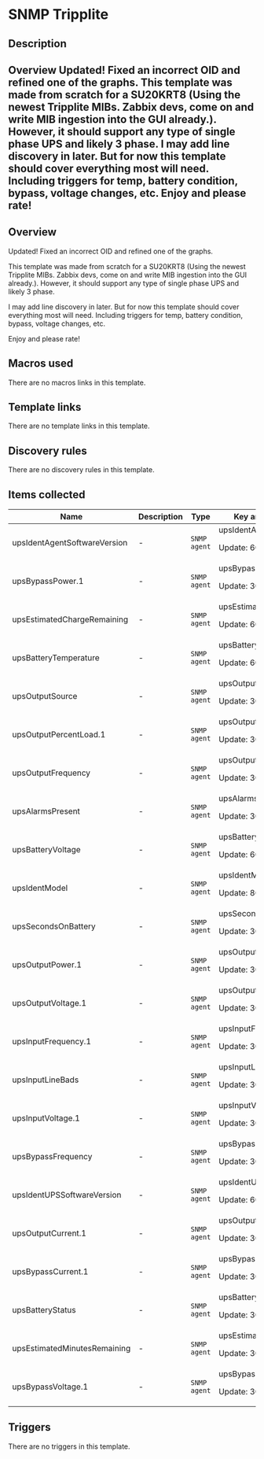 # SNMP Tripplite

## Description

## Overview Updated! Fixed an incorrect OID and refined one of the graphs. This template was made from scratch for a SU20KRT8 (Using the newest Tripplite MIBs. Zabbix devs, come on and write MIB ingestion into the GUI already.). However, it should support any type of single phase UPS and likely 3 phase. I may add line discovery in later. But for now this template should cover everything most will need. Including triggers for temp, battery condition, bypass, voltage changes, etc. Enjoy and please rate! 

## Overview

Updated! Fixed an incorrect OID and refined one of the graphs.


This template was made from scratch for a SU20KRT8 (Using the newest Tripplite MIBs. Zabbix devs, come on and write MIB ingestion into the GUI already.). However, it should support any type of single phase UPS and likely 3 phase.


 


I may add line discovery in later. But for now this template should cover everything most will need. Including triggers for temp, battery condition, bypass, voltage changes, etc.


Enjoy and please rate!



## Macros used

There are no macros links in this template.

## Template links

There are no template links in this template.

## Discovery rules

There are no discovery rules in this template.

## Items collected

|Name|Description|Type|Key and additional info|
|----|-----------|----|----|
|upsIdentAgentSoftwareVersion|<p>-</p>|`SNMP agent`|upsIdentAgentSoftwareVersion<p>Update: 600</p>|
|upsBypassPower.1|<p>-</p>|`SNMP agent`|upsBypassPower.1<p>Update: 30</p>|
|upsEstimatedChargeRemaining|<p>-</p>|`SNMP agent`|upsEstimatedChargeRemaining<p>Update: 60</p>|
|upsBatteryTemperature|<p>-</p>|`SNMP agent`|upsBatteryTemperature<p>Update: 60</p>|
|upsOutputSource|<p>-</p>|`SNMP agent`|upsOutputSource<p>Update: 30</p>|
|upsOutputPercentLoad.1|<p>-</p>|`SNMP agent`|upsOutputPercentLoad.1<p>Update: 30</p>|
|upsOutputFrequency|<p>-</p>|`SNMP agent`|upsOutputFrequency<p>Update: 30</p>|
|upsAlarmsPresent|<p>-</p>|`SNMP agent`|upsAlarmsPresent<p>Update: 30</p>|
|upsBatteryVoltage|<p>-</p>|`SNMP agent`|upsBatteryVoltage<p>Update: 60</p>|
|upsIdentModel|<p>-</p>|`SNMP agent`|upsIdentModel<p>Update: 86400</p>|
|upsSecondsOnBattery|<p>-</p>|`SNMP agent`|upsSecondsOnBattery<p>Update: 30</p>|
|upsOutputPower.1|<p>-</p>|`SNMP agent`|upsOutputPower.1<p>Update: 30</p>|
|upsOutputVoltage.1|<p>-</p>|`SNMP agent`|upsOutputVoltage.1<p>Update: 30</p>|
|upsInputFrequency.1|<p>-</p>|`SNMP agent`|upsInputFrequency.1<p>Update: 30</p>|
|upsInputLineBads|<p>-</p>|`SNMP agent`|upsInputLineBads<p>Update: 30</p>|
|upsInputVoltage.1|<p>-</p>|`SNMP agent`|upsInputVoltage.1<p>Update: 30</p>|
|upsBypassFrequency|<p>-</p>|`SNMP agent`|upsBypassFrequency<p>Update: 30</p>|
|upsIdentUPSSoftwareVersion|<p>-</p>|`SNMP agent`|upsIdentUPSSoftwareVersion<p>Update: 600</p>|
|upsOutputCurrent.1|<p>-</p>|`SNMP agent`|upsOutputCurrent.1<p>Update: 30</p>|
|upsBypassCurrent.1|<p>-</p>|`SNMP agent`|upsBypassCurrent.1<p>Update: 30</p>|
|upsBatteryStatus|<p>-</p>|`SNMP agent`|upsBatteryStatus<p>Update: 30</p>|
|upsEstimatedMinutesRemaining|<p>-</p>|`SNMP agent`|upsEstimatedMinutesRemaining<p>Update: 30</p>|
|upsBypassVoltage.1|<p>-</p>|`SNMP agent`|upsBypassVoltage.1<p>Update: 30</p>|
## Triggers

There are no triggers in this template.

